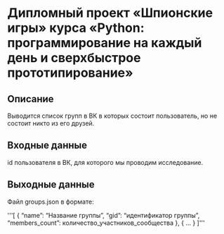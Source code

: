 # Дипломный проект «Шпионские игры» курса «Python: программирование на каждый день и сверхбыстрое прототипирование»

## Описание
Выводится список групп в ВК в которых состоит пользователь, но не состоит никто из его друзей.

## Входные данные
id пользователя в ВК, для которого мы проводим исследование.

## Выходные данные
Файл groups.json в формате:

'''[
    { 
    “name”: “Название группы”, 
    “gid”: “идентификатор группы”, 
    “members_count”: количество_участников_сообщества
    },
    {
    …
    }
]'''